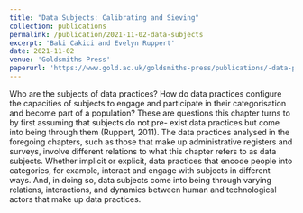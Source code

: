 ```yaml
---
title: "Data Subjects: Calibrating and Sieving"
collection: publications
permalink: /publication/2021-11-02-data-subjects
excerpt: 'Baki Cakici and Evelyn Ruppert'
date: 2021-11-02
venue: 'Goldsmiths Press'
paperurl: 'https://www.gold.ac.uk/goldsmiths-press/publications/-data-practices/'
---
```

Who are the subjects of data practices? How do data practices configure the capacities of subjects to engage and participate in their categorisation and become part of a population? These are questions this chapter turns to by first assuming that subjects do not pre- exist data practices but come into being through them (Ruppert, 2011). The data practices analysed in the foregoing chapters, such as those that make up administrative registers and surveys, involve different relations to what this chapter refers to as data subjects. Whether implicit or explicit, data practices that encode people into categories, for example, interact and engage with subjects in different ways. And, in doing so, data subjects come into being through varying relations, interactions, and dynamics between human and technological actors that make up data practices.
